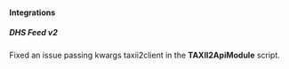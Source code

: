 
#### Integrations

##### DHS Feed v2

Fixed an issue passing kwargs taxii2client in the **TAXII2ApiModule** script.
